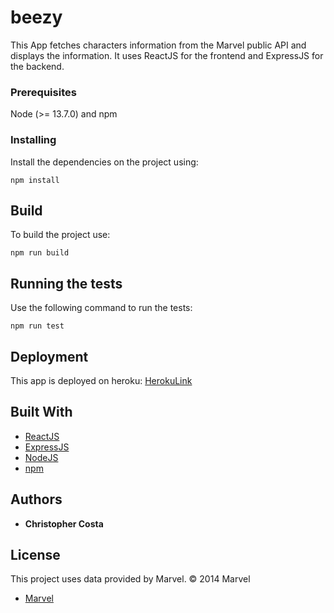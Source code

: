 # beezy

This App fetches characters information from the Marvel public API and displays the information.
It uses ReactJS for the frontend and ExpressJS for the backend.

### Prerequisites

Node (>= 13.7.0) and npm

### Installing

Install the dependencies on the project using:

```
npm install
```

## Build

To build the project use:

```
npm run build
```

## Running the tests

Use the following command to run the tests:

```
npm run test
```

## Deployment

This app is deployed on heroku: [HerokuLink](https://safe-river-19712.herokuapp.com/)

## Built With

-   [ReactJS](http://www.reactjs.org/)
-   [ExpressJS](https://www.expressjs.com/)
-   [NodeJS](https://www.nodejs.org/)
-   [npm](https://www.npmjs.org/)

## Authors

-   **Christopher Costa**

## License

This project uses data provided by Marvel. © 2014 Marvel

-   [Marvel](https://www.marvel.com/)

